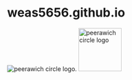 # weas5656.github.io
![peerawich circle logo](/path/to/peerawich.jpg "Text to show on mouseover").
<img src="/assets/img/Mpeerawich.jpgg" alt="peerawich circle logo" style="height: 100px; width:100px;"/>
